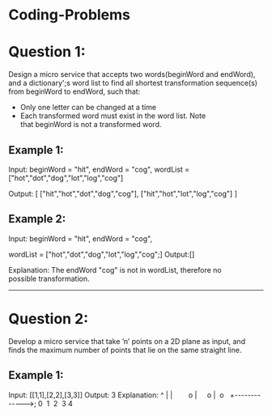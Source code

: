 # Coding-Problems

# Question 1:
Design a micro service that accepts two words(beginWord and endWord), and a dictionary';s word list to find all shortest transformation sequence(s) from beginWord to endWord, such that:
- Only one letter can be changed at a time
- Each transformed word must exist in the word list. Note that beginWord is not a transformed word.

## Example 1:
Input:
beginWord = "hit",
endWord = "cog",
wordList = ["hot","dot","dog","lot","log","cog"]

Output:
[
  ["hit","hot","dot","dog","cog"],
  ["hit","hot","lot","log","cog"]
]

## Example 2:
Input:
beginWord = "hit",
endWord = "cog",

wordList = ["hot","dot","dog","lot","log","cog";]
Output:[]

Explanation: The endWord &quot;cog&quot; is not in wordList, therefore no possible transformation.

----------------------------------------------------------------------------------------------------------------------------------------

# Question 2:
Develop a micro service that take ’n’ points on a 2D plane as input, and finds the maximum number of points that lie on the same straight line.

## Example 1:
Input: [[1,1],[2,2],[3,3]]
Output: 3
Explanation:
^
|
|        o
|     o
|  o  
+------------->;
0  1  2  3 4
